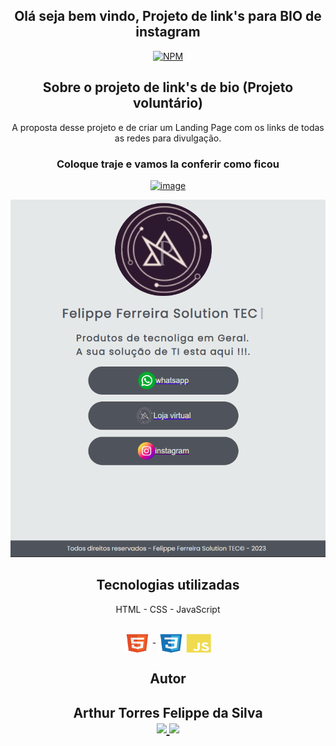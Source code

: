 <div align="center">

## Olá seja bem vindo, Projeto de link's para BIO de instagram

[![NPM](https://img.shields.io/npm/l/react)](https://github.com/Thur17/links_BIO/blob/master/License)

## Sobre o projeto de link's de bio (Projeto voluntário)

A proposta desse projeto e de criar um Landing Page com os links de todas as redes para divulgação.

### Coloque traje e vamos la conferir como ficou

[![image](https://user-images.githubusercontent.com/88401848/175353653-dfa18f7a-768d-4bab-90f3-5c6c302af982.png)](https://thur17.github.io/link_bio-ffsti/)

[![web 1](https://raw.githubusercontent.com/Thur17/link_bio-ffsti/master/assets/img/Modeo!.png)](https://thur17.github.io/link_bio-ffsti/)

## Tecnologias utilizadas

 HTML - CSS - JavaScript

<div>
  <div style="display: inline_block"><br>
   <img align="center" alt="thur-HTML" height="30" width="40" src="https://raw.githubusercontent.com/devicons/devicon/master/icons/html5/html5-original.svg"> -
   <img align="center" alt="thur-CSS" height="30" width="40" src="https://raw.githubusercontent.com/devicons/devicon/master/icons/css3/css3-original.svg">
       <img align="center" alt="thur-JavaSript" height="30" width="40"src="https://raw.githubusercontent.com/devicons/devicon/master/icons/javascript/javascript-plain.svg">
</div>

 <h2> Autor
 <h2>Arthur Torres Felippe da Silva <br>

<div>
   <a href = "mailto:arthurthur17@gmail.com"><img src="https://img.shields.io/badge/-Gmail-%23333?style=for-the-badge&logo=gmail&logoColor=white" target="_blank">   </a>
   <a href="https://www.linkedin.com/in/arthur-felippe-5843ab21" target="_blank"><img src="https://img.shields.io/badge/-LinkedIn-%230077B5?style=for-the-badge&logo=linkedin&logoColor=white" target="_blank"></a>
</div>
